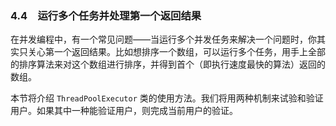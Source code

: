 ### 4.4　运行多个任务并处理第一个返回结果

在并发编程中，有一个常见问题——当运行多个并发任务来解决一个问题时，你其实只关心第一个返回结果。比如想排序一个数组，可以运行多个任务，用手上全部的排序算法来对这个数组进行排序，并得到首个（即执行速度最快的算法）返回的数组。

本节将介绍 `ThreadPoolExecutor` 类的使用方法。我们将用两种机制来试验和验证用户。如果其中一种能验证用户，则完成当前用户的验证。


